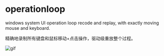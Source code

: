 # operationloop

windows system UI operation loop recode and replay, with exactly moving mouse and keyboard.

精确地录制所有键盘和鼠标移动+点击操作，驱动级重放整个过程。

![gif](https://github.com/DJMIN/operationloop/blob/main/example.gif)   
